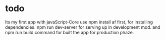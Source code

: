 # todo
Its my first app with javaScript-Core
use npm install af first, for installing dependencies.
npm run dev-server for serving up in development mod.
and npm run build command for built the app for production phaze.
